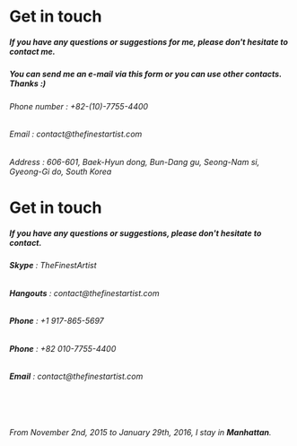 <h1>Get in touch</h1>
<h5>If you have any questions or suggestions for me, please don't hesitate to contact me.</h5>
<h5>You can send me an e-mail via this form or you can use other contacts. Thanks :)&nbsp;</h5>
<p> </p>
<h6>Phone number : +82-(10)-7755-4400</h6>
<h6>Email : contact@thefinestartist.com</h6>
<h6><span>Address : 606-601, Baek-Hyun dong, Bun-Dang gu, Seong-Nam si, Gyeong-Gi do, South Korea</span></h6>


<h1>Get in touch</h1>
<h5>If you have any questions or suggestions, please don't hesitate to contact.</h5>
<h6><b>Skype</b> : TheFinestArtist</h6>
<h6><b>Hangouts</b> : contact@thefinestartist.com</h6>
<h6><b>Phone</b> : +1 917-865-5697</h6>
<h6><b>Phone</b> : +82 010-7755-4400</h6>
<h6><b>Email</b> : contact@thefinestartist.com</h6>
<h6><br></h6>
<h6>From November 2nd, 2015 to January 29th, 2016, I stay in <b>Manhattan</b>.</h6>
